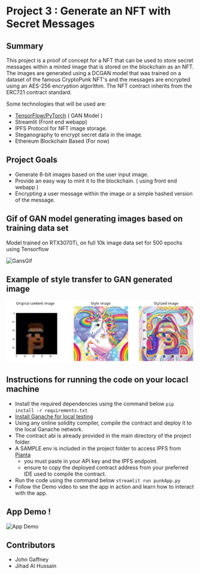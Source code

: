 # Project 3 : Generate an NFT with Secret Messages 

## Summary 
This project is a proof of concept for a NFT that can be used to store secret messages within a minted image that is stored on the blockchain as an NFT. The images are generated using a DCGAN model that was trained on a dataset of the famous CryptoPunk NFT's and the messages are encrypted using an AES-256 encryption algorithm. The NFT contract inherits from the ERC721 contract standard.  

Some technologies that will be used are:
- [TensorFlow/PyTorch](https://www.tensorflow.org/) ( GAN Model )
- Streamlit (Front end webapp)
- IPFS Protocol for NFT image storage.
- Steganography to encrypt secret data in the image.
- Ethereum Blockchain Based (For now)

## Project Goals
- Generate 8-bit images based on the user input image. 
- Provide an easy way to mint it to the blockchain. ( using front end webapp )
- Encrypting a user message within the image or a simple hashed version of the message.


## Gif of GAN model generating images based on training data set

Model trained on RTX3070Ti, on full 10k image data set for 500 epochs using Tensorflow

![GansGif](./imgs/gans_training.gif)

## Example of style transfer to GAN generated image
![StyleTransfer](./imgs/Stylized1.png)

## Instructions for running the code on your locacl machine
- Install the required dependencies using the command below
```pip install -r requirements.txt```
- [Install Ganache for local testing](www.truffleframework.com/docs/ganache/getting-started)
- Using any online solidity compiler, compile the contract and deploy it to the local Ganache network.
- The contract abi is already provided in the main directory of the project folder. 
- A SAMPLE.env is included in the project folder to access IPFS from [Pianta](https://www.pinata.cloud/)
    - you must paste in your API key and the IPFS endpoint.
    - ensure to copy the deployed contract address from your preferred IDE used to compile the contract. 
- Run the code using the command below
```streamlit run punkApp.py```
- Follow the Demo video to see the app in action and learn how to interact with the app.

## App Demo ! 
![App Demo](./imgs/appDemo.gif)

## Contributors
- John Gaffney
- Jihad Al Hussain